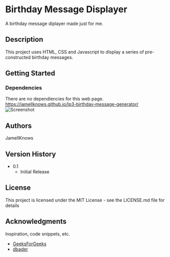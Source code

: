 # Birthday Message Displayer 

A birthday message diplayer made just for me. 

## Description

This project uses HTML, CSS and Javascript to display a series of pre-constructed birthday messages. 
## Getting Started

### Dependencies

There are no dependiencies for this web page.
https://jamellknows.github.io/lp3-birthday-message-generator/
![Screenshot](/public/screenshot.jpg?raw=true "Optional Title")



## Authors

JamellKnows

## Version History


* 0.1
    * Initial Release

## License

This project is licensed under the MIT License - see the LICENSE.md file for details

## Acknowledgments

Inspiration, code snippets, etc.

* [GeeksForGeeks](https://www.geeksforgeeks.org/generate-a-random-birthday-wishes-using-javascript/)
* [dbader](https://github.com/dbader/readme-template)
